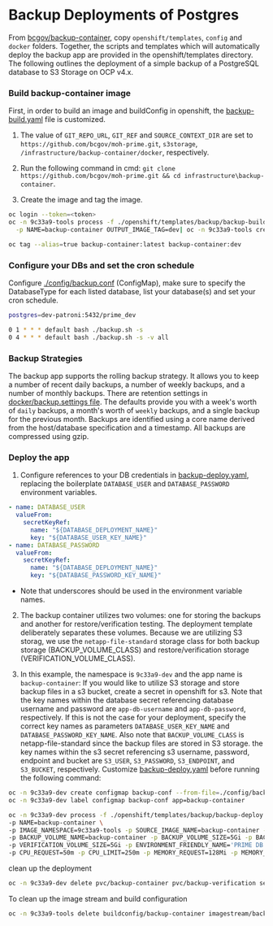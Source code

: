 # Backup Deployments of Postgres
From [bcgov/backup-container](https://github.com/BCDevOps/backup-container), copy `openshift/templates`, `config` and `docker` folders. Together, the scripts and templates which will automatically deploy the backup app are provided in the openshift/templates directory. 
The following outlines the deployment of a simple backup of a PostgreSQL database to S3 Storage on OCP v4.x.

### Build backup-container image

First, in order to build an image and buildConfig in openshift, the [backup-build.yaml](./openshift/templates/backup/backup-build.yaml) file is customized. 
1. The value of `GIT_REPO_URL`, `GIT_REF` and `SOURCE_CONTEXT_DIR` are set to `https://github.com/bcgov/moh-prime.git`, `s3storage`, `/infrastructure/backup-container/docker`, respectively.

2. Run the following command in cmd:
`git clone https://github.com/bcgov/moh-prime.git && cd infrastructure\backup-container`.

3. Create the image and tag the image.

```bash
oc login --token=<token>
oc -n 9c33a9-tools process -f ./openshift/templates/backup/backup-build.yaml \
  -p NAME=backup-container OUTPUT_IMAGE_TAG=dev| oc -n 9c33a9-tools create -f -

oc tag --alias=true backup-container:latest backup-container:dev
```

### Configure your DBs and set the cron schedule

Configure [./config/backup.conf](./config/backup.conf) (ConfigMap), make sure to specify the DatabaseType for each listed database, list your database(s) and set your cron schedule.

```bash
postgres=dev-patroni:5432/prime_dev

0 1 * * * default bash ./backup.sh -s
0 4 * * * default bash ./backup.sh -s -v all
```
### Backup Strategies
The backup app supports the rolling backup strategy. It allows you to keep a number of recent daily backups, a number of weekly backups, and a number of monthly backups. There are retention settings in [docker/backup.settings file](./docker/backup.settings). The defaults provide you with a week's worth of `daily` backups, a month's worth of `weekly` backups, and a single backup for the previous month. Backups are identified using a core name derived from the host/database specification and a timestamp. All backups are compressed using gzip.

### Deploy the app

1. Configure references to your DB credentials in [backup-deploy.yaml](./openshift/templates/backup/backup-deploy.yaml), replacing the boilerplate `DATABASE_USER` and `DATABASE_PASSWORD` environment variables.

```yaml
- name: DATABASE_USER
  valueFrom:
    secretKeyRef:
      name: "${DATABASE_DEPLOYMENT_NAME}"
      key: "${DATABASE_USER_KEY_NAME}"
- name: DATABASE_PASSWORD
  valueFrom:
    secretKeyRef:
      name: "${DATABASE_DEPLOYMENT_NAME}"
      key: "${DATABASE_PASSWORD_KEY_NAME}"
```

* Note that underscores should be used in the environment variable names.

2. The backup container utilizes two volumes: one for storing the backups and another for restore/verification testing. The deployment template deliberately separates these volumes. Because we are utilizing S3 storag, we use the `netapp-file-standard` storage class for both backup storage (BACKUP_VOLUME_CLASS) and restore/verification storage (VERIFICATION_VOLUME_CLASS).

3. In this example, the namespace is `9c33a9-dev` and the app name is `backup-container`:
If you would like to utilize S3 storage and store backup files in a s3 bucket, create a secret in openshift for s3. 
Note that the key names within the database secret referencing database username and password are `app-db-username` and `app-db-password`, respectively. If this is not the case for your deployment, specify the correct key names as parameters `DATABASE_USER_KEY_NAME` and `DATABASE_PASSWORD_KEY_NAME`. Also note that `BACKUP_VOLUME_CLASS` is netapp-file-standard since the backup files are stored in S3 storage.
 the key names within the s3 secret referencing s3 username, password, endpoint and bucket are `S3_USER`, `S3_PASSWORD`, `S3_ENDPOINT`, and `S3_BUCKET`, respectively. Customize [backup-deploy.yaml](./openshift/templates/backup/backup-deploy.yaml) before running the following command:


```bash
oc -n 9c33a9-dev create configmap backup-conf --from-file=./config/backup.conf
oc -n 9c33a9-dev label configmap backup-conf app=backup-container

oc -n 9c33a9-dev process -f ./openshift/templates/backup/backup-deploy.yaml \
-p NAME=backup-container \
-p IMAGE_NAMESPACE=9c33a9-tools -p SOURCE_IMAGE_NAME=backup-container -p TAG_NAME=dev \
-p BACKUP_VOLUME_NAME=backup-container -p BACKUP_VOLUME_SIZE=5Gi -p BACKUP_VOLUME_CLASS=netapp-file-standard \
-p VERIFICATION_VOLUME_SIZE=5Gi -p ENVIRONMENT_FRIENDLY_NAME='PRIME DB Backups' \
-p CPU_REQUEST=50m -p CPU_LIMIT=250m -p MEMORY_REQUEST=128Mi -p MEMORY_LIMIT=256Mi -p DATABASE_DEPLOYMENT_NAME=dev-patroni-secret -p DATABASE_USER_KEY_NAME=app-db-username -p DATABASE_PASSWORD_KEY_NAME=app-db-password -p ENVIRONMENT_NAME=9c33a9-dev | oc -n 9c33a9-dev create -f -

```

<summary>clean up the deployment</summary>

```bash
oc -n 9c33a9-dev delete pvc/backup-container pvc/backup-verification secret/backup-container secret/ftp-secret secret/S3-secret dc/backup-container networkpolicy/backup-container configmap/backup-conf
```

To clean up the image stream and build configuration

```bash
oc -n 9c33a9-tools delete buildconfig/backup-container imagestream/backup-container
```